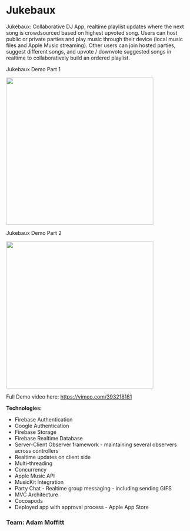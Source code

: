 # Jukebaux

Jukebaux: Collaborative DJ App, realtime playlist updates where the next song is crowdsourced based on highest upvoted song. Users can host public or private parties and play music through their device (local music files and Apple Music streaming). Other users can join hosted parties, suggest different songs, and upvote / downvote suggested songs in realtime to collaboratively build an ordered playlist.

Jukebaux Demo Part 1

<img src="demo/jukebauxDemoPart1.gif?raw=true" width="400px">

Jukebaux Demo Part 2

<img src="demo/jukebauxDemoPart2.gif?raw=true" width="400px">



Full Demo video here: https://vimeo.com/393218181

__Technologies:__  

 - Firebase Authentication
 - Google Authentication
 - Firebase Storage
 - Firebase Realtime Database
 - Server-Client Observer framework - maintaining several observers across controllers
 - Realtime updates on client side
 - Multi-threading
 - Concurrency
 - Apple Music API
 - MusicKit Integration
 - Party Chat - Realtime group messaging - including sending GIFS
 - MVC Architecture
 - Cocoapods
 - Deployed app with approval process - Apple App Store

### Team: Adam Moffitt
